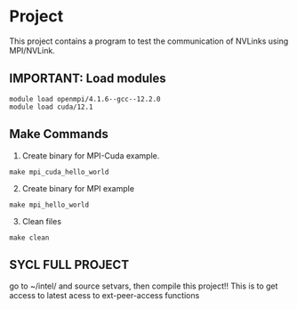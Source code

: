 # Project

This project contains a program to test the communication of NVLinks using MPI/NVLink.


## IMPORTANT: Load modules
```shell
module load openmpi/4.1.6--gcc--12.2.0
module load cuda/12.1
```

## Make Commands

1. Create binary for MPI-Cuda example.
```shell 
make mpi_cuda_hello_world
```

2. Create binary for MPI example
```shell 
make mpi_hello_world
```

3. Clean files
```shell
make clean
```



## SYCL FULL PROJECT

go to ~/intel/ and source setvars, then compile this project!! This is to get access to latest acess to ext-peer-access functions
